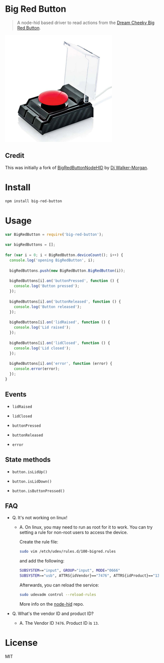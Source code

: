 # Big Red Button

> A node-hid based driver to read actions from the [Dream Cheeky Big Red Button](http://dreamcheeky.com/big-red-button).

<img src="./assets/big_red_button.jpg" width="350">

## Credit

This was initially a fork of [BigRedButtonNodeHID](https://github.com/codepope/BigRedButtonNodeHID) by [Dj Walker-Morgan](https://github.com/codepope).

# Install

```bash
npm install big-red-button
```

# Usage

```javascript
var BigRedButton = require('big-red-button');

var bigRedButtons = [];

for (var i = 0; i < BigRedButton.deviceCount(); i++) {
  console.log('opening BigRedButton', i);

  bigRedButtons.push(new BigRedButton.BigRedButton(i));

  bigRedButtons[i].on('buttonPressed', function () {
    console.log('Button pressed');
  });

  bigRedButtons[i].on('buttonReleased', function () {
    console.log('Button released');
  });

  bigRedButtons[i].on('lidRaised', function () {
    console.log('Lid raised');
  });

  bigRedButtons[i].on('lidClosed', function () {
    console.log('Lid closed');
  });

  bigRedButtons[i].on('error', function (error) {
    console.error(error);
  });
}
```

## Events

- `lidRaised`

- `lidClosed`

- `buttonPressed`

- `buttonReleased`

- `error`

## State methods

- `button.isLidUp()`

- `button.isLidDown()`

- `button.isButtonPressed()`

## FAQ

- Q. It's not working on linux!

  - A. On linux, you may need to run as root for it to work. You can try setting a rule for non-root users to access the device.

    Create the rule file:

    ```bash
    sudo vim /etch/udev/rules.d/100-bigred.rules
    ```

    and add the following:

    ```bash
    SUBSYSTEM=="input", GROUP="input", MODE="0666"
    SUBSYSTEM=="usb", ATTRS{idVendor}=="7476", ATTRS{idProduct}=="13", MODE:="666", GROUP="plugdev"
    ```

    Afterwards, you can reload the service:

    ```bash
    sudo udevadm control --reload-rules
    ```

    More info on the [node-hid](https://github.com/node-hid/node-hid#udev-device-permissions) repo.

- Q. What's the vendor ID and product ID?

  - A. The Vendor ID `7476`. Product ID is `13`.

# License

MIT
